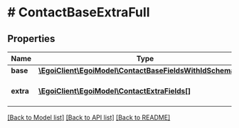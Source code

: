 # # ContactBaseExtraFull

## Properties

Name | Type | Description | Notes
------------ | ------------- | ------------- | -------------
**base** | [**\EgoiClient\EgoiModel\ContactBaseFieldsWithIdSchemaBase**](ContactBaseFieldsWithIdSchemaBase.md) |  | [optional]
**extra** | [**\EgoiClient\EgoiModel\ContactExtraFields[]**](ContactExtraFields.md) | Array of the contact&#39;s extra fields | [optional]

[[Back to Model list]](../../README.md#models) [[Back to API list]](../../README.md#endpoints) [[Back to README]](../../README.md)
